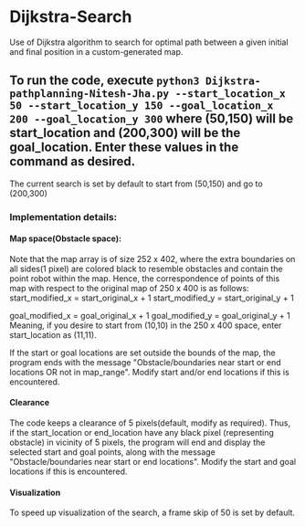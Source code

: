 # Dijkstra-Search
Use of Dijkstra algorithm to search for optimal path between a given initial and final position in a custom-generated map.

## To run the code, execute `python3 Dijkstra-pathplanning-Nitesh-Jha.py --start_location_x 50 --start_location_y 150 --goal_location_x 200 --goal_location_y 300` where (50,150) will be start_location and (200,300) will be the goal_location. Enter these values in the command as desired.
The current search is set by default to start from (50,150) and go to (200,300)

### Implementation details:
#### Map space(Obstacle space):
Note that the map array is of size 252 x 402, where the extra boundaries on all sides(1 pixel) are colored black to resemble obstacles and contain the point robot within the map. Hence, the correspondence of points of this map with respect to the original map of 250 x 400 is as follows:
start_modified_x = start_original_x + 1
start_modified_y = start_original_y + 1

goal_modified_x = goal_original_x + 1
goal_modified_y = goal_original_y + 1
Meaning, if you desire to start from (10,10) in the 250 x 400 space, enter start_location as (11,11).

If the start or goal locations are set outside the bounds of the map, the program ends with the message "Obstacle/boundaries near start or end locations OR not in map_range". Modify start and/or end locations if this is encountered.

#### Clearance
The code keeps a clearance of 5 pixels(default, modify as required). Thus, if the start_location or end_location have any black pixel (representing obstacle) in vicinity of 5 pixels, the program will end and display the selected start and goal points, along with the message "Obstacle/boundaries near start or end locations". 
Modify the start and goal locations if this is encountered.

#### Visualization
To speed up visualization of the search, a frame skip of 50 is set by default.

<!-- ![viz](files/Users/jzhang/Desktop/Isolated.png) -->
